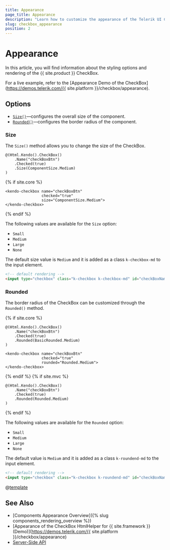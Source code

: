```yaml
---
title: Appearance
page_title: Appearance
description: "Learn how to customize the appearance of the Telerik UI CheckBox HtmlHelper for {{ site.framework }}."
slug: checkbox_appearance
position: 2
---
```


# Appearance

In this article, you will find information about the styling options and rendering of the {{ site.product }} CheckBox.

For a live example, refer to the [Appearance Demo of the CheckBox](https://demos.telerik.com/{{ site.platform }}/checkbox/appearance).

## Options

- [`Size()`](#size)—configures the overall size of the component.
- [`Rounded()`](#rounded)—configures the border radius of the component.

### Size

The `Size()` method allows you to change the size of the CheckBox.

```HtmlHelper
@(Html.Kendo().CheckBox()
    .Name("checkBoxBtn")
    .Checked(true)
    .Size(ComponentSize.Medium)
)
```
{% if site.core %}
```TagHelper
<kendo-checkbox name="checkBoxBtn"
                checked="true"
                size="ComponentSize.Medium">
</kendo-checkbox>
```
{% endif %}

The following values are available for the `Size` option:

- `Small`
- `Medium`
- `Large`
- `None`

The default size value is `Medium` and it is added as a class `k-checkbox-md` to the input element.

```html
<!-- default rendering -->
<input type="checkbox" class="k-checkbox k-checkbox-md" id="checkBoxName"/>
```

### Rounded

The border radius of the CheckBox can be customized through the `Rounded()` method.

{% if site.core %}
```HtmlHelper
@(Html.Kendo().CheckBox()
    .Name("checkBoxBtn")
    .Checked(true)
    .Rounded(BasicRounded.Medium)
)
```
```TagHelper
<kendo-checkbox name="checkBoxBtn"
                checked="true"
                rounded="Rounded.Medium">
</kendo-checkbox>
```
{% endif %}
{% if site.mvc %}
```
@(Html.Kendo().CheckBox()
    .Name("checkBoxBtn")
    .Checked(true)
    .Rounded(Rounded.Medium)
)
```
{% endif %}

The following values are available for the `Rounded` option:

- `Small`
- `Medium`
- `Large`
- `None`

The default value is `Medium` and it is added as a class `k-roundend-md` to the input element.

```html
<!-- default rendering -->
<input type="checkbox" class="k-checkbox k-roundend-md" id="checkBoxName"/>
```

@[template](/_contentTemplates/components-rendering-section.md#components-rendering-section)

## See Also

* [Components Appearance Overview]({% slug components_rendering_overview %})
* [Appearance of the CheckBox HtmlHelper for {{ site.framework }} (Demo)](https://demos.telerik.com/{{ site.platform }}/checkbox/appearance)
* [Server-Side API](/api/checkbox)
